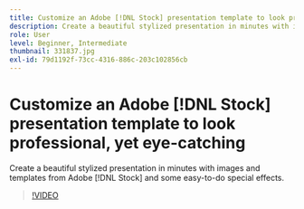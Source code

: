 ```yaml
---
title: Customize an Adobe [!DNL Stock] presentation template to look professional, yet eye-catching
description: Create a beautiful stylized presentation in minutes with images and templates from Adobe [!DNL Stock] and some easy-to-do special effects
role: User
level: Beginner, Intermediate
thumbnail: 331837.jpg
exl-id: 79d1192f-73cc-4316-886c-203c102856cb
---
```

# Customize an Adobe [!DNL Stock] presentation template to look professional, yet eye-catching

Create a beautiful stylized presentation in minutes with images and templates from Adobe [!DNL Stock] and some easy-to-do special effects.

>[!VIDEO](https://video.tv.adobe.com/v/331837?hidetitle=true)
